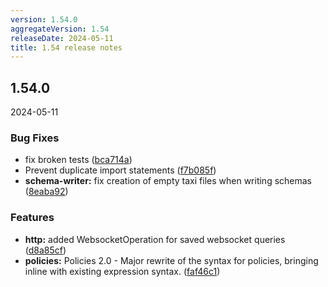 ```yaml
---
version: 1.54.0
aggregateVersion: 1.54
releaseDate: 2024-05-11
title: 1.54 release notes
---
```

## 1.54.0
2024-05-11

### Bug Fixes

* fix broken tests ([bca714a](https://gitlab.com/taxi-lang/taxi-lang/commit/bca714a594a42c24690680ccd5953d89b2d227e4))
* Prevent duplicate import statements ([f7b085f](https://gitlab.com/taxi-lang/taxi-lang/commit/f7b085fe15787de6ac580b6e10c76b262aa9f5e1))
* **schema-writer:** fix creation of empty taxi files when writing schemas ([8eaba92](https://gitlab.com/taxi-lang/taxi-lang/commit/8eaba925675e2b0f5474cff005949fcf928bb2c4))


### Features

* **http:** added WebsocketOperation for saved websocket queries ([d8a85cf](https://gitlab.com/taxi-lang/taxi-lang/commit/d8a85cff4bee89e1b1cd523d06d9471b84cae848))
* **policies:** Policies 2.0 - Major rewrite of the syntax for policies, bringing inline with existing expression syntax. ([faf46c1](https://gitlab.com/taxi-lang/taxi-lang/commit/faf46c1273fce9fda8296cab5c789ea01195b95d))



